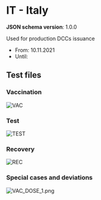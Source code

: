 # IT - Italy

**JSON schema version**: 1.0.0

Used for production DCCs issuance
* From: 10.11.2021
* Until:

## Test files

### Vaccination

![VAC](VAC.png)

### Test

![TEST](TEST.png)

### Recovery

![REC](REC.png)

### Special cases and deviations
![VAC_DOSE_1.png](specialcases/VAC_DOSE_1.png)
